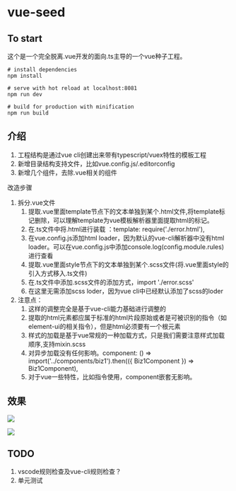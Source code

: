 # vue-seed
## To start
这个是一个完全脱离.vue开发的面向.ts主导的一个vue种子工程。
```
# install dependencies
npm install

# serve with hot reload at localhost:8081
npm run dev

# build for production with minification
npm run build
```

## 介绍
1. 工程结构是通过vue cli创建出来带有typescript/vuex特性的模板工程
2. 新增目录结构支持文件，比如vue.config.js/.editorconfig
3. 新增几个组件，去除.vue相关的组件

改造步骤
1. 拆分.vue文件
    1. 提取.vue里面template节点下的文本单独到某个.html文件,将template标记删除，可以理解template为vue模板解析器里面提取html的标记。
    2. 在.ts文件中将.html进行装载 ：template: require('./error.html'),
    3. 在vue.config.js添加html loader，因为默认的vue-cli解析器中没有html loader。可以在vue.config.js中添加console.log(config.module.rules)进行查看
    4. 提取.vue里面style节点下的文本单独到某个.scss文件(将.vue里面style的引入方式移入.ts文件)
    5. 在.ts文件中添加.scss文件的添加方式，import './error.scss'
    6. 在这里无需添加scss loder，因为vue cli中已经默认添加了scss的loder
2. 注意点：
    1. 这样的调整完全是基于vue-cli能力基础进行调整的
    2. 提取的html元素都应属于标准的html片段原始或者是可被识别的指令（如element-ui的相关指令），但是html必须要有一个根元素
    3. 样式的加载是基于vue常规的一种加载方式，只是我们需要注意样式加载顺序,支持mixin.scss
    4. 对异步加载没有任何影响。component: () => import('../components/biz1').then(({ Biz1Component }) => Biz1Component),
    5. 对于vue一些特性，比如指令使用，component嵌套无影响。

## 效果

![](./doc/img/login.png)

![](./doc/img/biz1.png)

## TODO

1. vscode规则检查及vue-cli规则检查？
2. 单元测试
